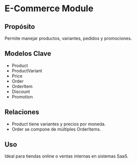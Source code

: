 # E-Commerce Module

## Propósito
Permite manejar productos, variantes, pedidos y promociones.

## Modelos Clave
- Product
- ProductVariant
- Price
- Order
- OrderItem
- Discount
- Promotion

## Relaciones
- Product tiene variantes y precios por moneda.
- Order se compone de múltiples OrderItems.

## Uso
Ideal para tiendas online o ventas internas en sistemas SaaS.